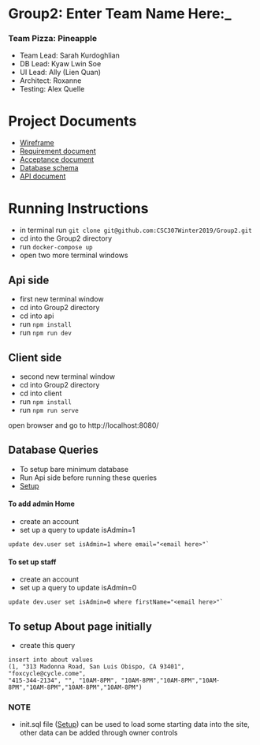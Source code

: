 Group2: Enter Team Name Here:_
==============================
### Team Pizza: Pineapple


* Team Lead: Sarah Kurdoghlian
* DB Lead: Kyaw Lwin Soe
* UI Lead: Ally (Lien Quan)
* Architect: Roxanne
* Testing: Alex Quelle

# Project Documents
* [Wireframe](https://github.com/CSC307Winter2019/Group2/blob/master/Documents/Flow_Chart_and_Wireframe.pdf)
* [Requirement document](https://docs.google.com/document/d/1S1_Ed3_8V1CKbl6DgIsHrXw_iAHTTp-VIkBs_Eb8o3Y/edit?usp=sharing)
* [Acceptance document](https://docs.google.com/spreadsheets/d/1F6GsC59ohIOi7bILhus72_ViUraa0Stw86vjsejLJFM/edit?usp=sharing)
* [Database schema](https://app.sqldbm.com/MySQL/Share/xvRP5NF28w0S85sWkNUghkGFrngIE8md_DYjF4jNYw0)
* [API document](https://docs.google.com/document/d/11vsN7vSGXqhrBo1z6LZIPY8Uv73Pml7CJhFJCh8KZnU/edit?usp=sharing)

# Running Instructions
- in terminal run `git clone git@github.com:CSC307Winter2019/Group2.git`
- cd into the Group2 directory
- run `docker-compose up`
- open two more terminal windows

## Api side
- first new terminal window
- cd into Group2 directory
- cd into api
- run `npm install`
- run `npm run dev`

## Client side
- second new terminal window
- cd into Group2 directory
- cd into client
- run `npm install`
- run `npm run serve`

open browser and go to http://localhost:8080/

## Database Queries
- To setup bare minimum database
- Run Api side before running these queries
- [Setup](api/Database/init.sql)

#### To add admin Home
- create an account
- set up a query to update isAdmin=1
```
update dev.user set isAdmin=1 where email="<email here>"`
```
#### To set up staff
- create an account
- set up a query to update isAdmin=0
```
update dev.user set isAdmin=0 where firstName="<email here>"`
```

## To setup About page initially
- create this query
```
insert into about values
(1, "313 Madonna Road, San Luis Obispo, CA 93401", "foxcycle@cycle.come",
"415-344-2134", "", "10AM-8PM", "10AM-8PM","10AM-8PM","10AM-8PM","10AM-8PM","10AM-8PM","10AM-8PM")
```

### NOTE
- init.sql file ([Setup](api/Database/init.sql)) can be used to load some starting data into the site, other data can be added through owner controls
